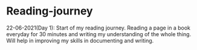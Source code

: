 # Reading-journey
22-06-2021(Day 1): Start of my reading journey.
Reading a page in a book everyday for 30 minutes and writing my understanding of the whole thing.
Will help in improving my skills in documenting and writing.
